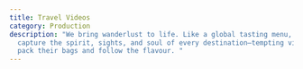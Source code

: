```yaml
---
title: Travel Videos
category: Production
description: "We bring wanderlust to life. Like a global tasting menu, we
  capture the spirit, sights, and soul of every destination—tempting viewers to
  pack their bags and follow the flavour. "
---
```

